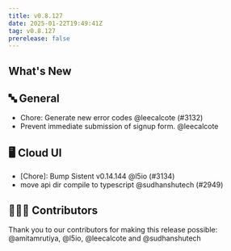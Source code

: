 ```yaml
---
title: v0.8.127
date: 2025-01-22T19:49:41Z
tag: v0.8.127
prerelease: false
---
```


## What's New
## 🔤 General
- Chore: Generate new error codes @leecalcote (#3132)
- Prevent immediate submission of signup form. @leecalcote 

## 🖥 Cloud UI

- [Chore]: Bump Sistent v0.14.144 @l5io (#3134)
- move api dir compile to typescript @sudhanshutech (#2949)

## 👨🏽‍💻 Contributors

Thank you to our contributors for making this release possible:
@amitamrutiya, @l5io, @leecalcote and @sudhanshutech

